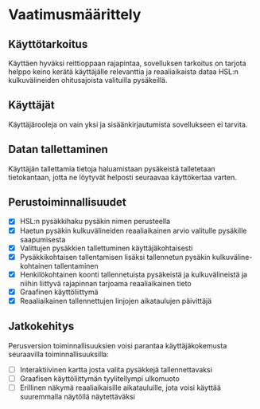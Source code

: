 # Vaatimusmäärittely 

## Käyttötarkoitus 

Käyttäen hyväksi reittioppaan rajapintaa, sovelluksen tarkoitus on tarjota helppo keino kerätä käyttäjälle relevanttia ja reaaliaikaista dataa HSL:n kulkuvälineiden ohitusajoista valituilla pysäkeillä. 

## Käyttäjät 
Käyttäjärooleja on vain yksi ja sisäänkirjautumista sovellukseen ei tarvita. 

## Datan tallettaminen 

Käyttäjän tallettamia tietoja haluamistaan pysäkeistä talletetaan tietokantaan, jotta ne löytyvät helposti seuraavaa käyttökertaa varten. 

## Perustoiminnallisuudet 

- [x] HSL:n pysäkkihaku pysäkin nimen perusteella 
- [x] Haetun pysäkin kulkuvälineiden reaaliaikainen arvio valitulle pysäkille saapumisesta 
- [x] Valittujen pysäkkien tallettuminen käyttäjäkohtaisesti 
- [x] Pysäkkikohtaisen tallentamisen lisäksi tallennetun pysäkin kulkuväline-kohtainen tallentaminen 
- [x] Henkilökohtainen koonti tallennetuista pysäkeistä ja kulkuvälineistä ja niihin liittyvä rajapinnan tarjoama reaaliaikainen tieto 
- [x] Graafinen käyttöliittymä
- [x] Reaaliaikainen tallennettujen linjojen aikataulujen päivittäjä  

## Jatkokehitys 

Perusversion toiminnallisuuksien voisi parantaa käyttäjäkokemusta seuraavilla toiminnallisuuksilla: 
- [ ] Interaktiivinen kartta josta valita pysäkkejä tallennettavaksi
- [ ] Graafisen käyttöliittymän tyylitellympi ulkomuoto
- [ ] Erillinen näkymä reaaliaikaisille aikatauluille, jota voisi käyttää suuremmalla näytöllä näytettäväksi
